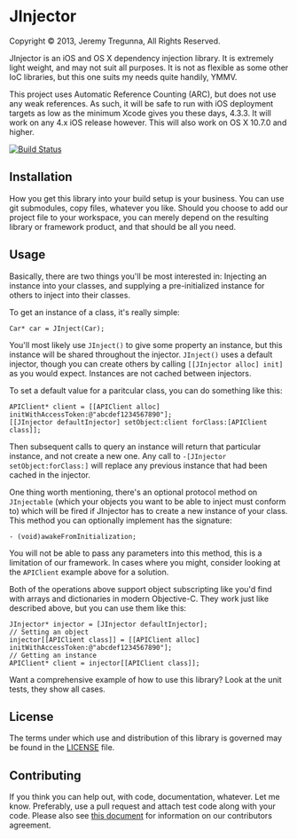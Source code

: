 # JInjector
Copyright © 2013, Jeremy Tregunna, All Rights Reserved.

JInjector is an iOS and OS X dependency injection library. It is extremely light weight, and may not suit all purposes. It is not as flexible as some other IoC libraries, but this one suits my needs quite handily, YMMV.

This project uses Automatic Reference Counting (ARC), but does not use any weak references. As such, it will be safe to run with iOS deployment targets as low as the minimum Xcode gives you these days, 4.3.3. It will work on any 4.x iOS release however. This will also work on OS X 10.7.0 and higher.

[![Build Status](https://travis-ci.org/jeremytregunna/JInjector.png?branch=master)](https://travis-ci.org/jeremytregunna/JInjector)

## Installation

How you get this library into your build setup is your business. You can use git submodules, copy files, whatever you like. Should you choose to add our project file to your workspace, you can merely depend on the resulting library or framework product, and that should be all you need.

## Usage

Basically, there are two things you'll be most interested in: Injecting an instance into your classes, and supplying a pre-initialized instance for others to inject into their classes.

To get an instance of a class, it's really simple:

```objc
Car* car = JInject(Car);
```

You'll most likely use `JInject()` to give some property an instance, but this instance will be shared throughout the injector. `JInject()` uses a default injector, though you can create others by calling `[[JInjector alloc] init]` as you would expect. Instances are not cached between injectors.

To set a default value for a paritcular class, you can do something like this:

```objc
APIClient* client = [[APIClient alloc] initWithAccessToken:@"abcdef1234567890"];
[[JInjector defaultInjector] setObject:client forClass:[APIClient class]];
```

Then subsequent calls to query an instance will return that particular instance, and not create a new one. Any call to `-[JInjector setObject:forClass:]` will replace any previous instance that had been cached in the injector.

One thing worth mentioning, there's an optional protocol method on `JInjectable` (which your objects you want to be able to inject must conform to) which will be fired if JInjector has to create a new instance of your class. This method you can optionally implement has the signature:

```objc
- (void)awakeFromInitialization;
```

You will not be able to pass any parameters into this method, this is a limitation of our framework. In cases where you might, consider looking at the `APIClient` example above for a solution.

Both of the operations above support object subscripting like you'd find with arrays and dictionaries in modern Objective-C. They work just like described above, but you can use them like this:

```objc
JInjector* injector = [JInjector defaultInjector];
// Setting an object
injector[[APIClient class]] = [[APIClient alloc] initWithAccessToken:@"abcdef1234567890"];
// Getting an instance
APIClient* client = injector[[APIClient class]];
```

Want a comprehensive example of how to use this library? Look at the unit tests, they show all cases.

## License

The terms under which use and distribution of this library is governed may be found in the [LICENSE](https://github.com/jeremytregunna/JInjector/blob/master/LICENSE) file.

## Contributing

If you think you can help out, with code, documentation, whatever. Let me know. Preferably, use a pull request and attach test code along with your code. Please also see [this document](https://github.com/jeremytregunna/JInjector/blob/master/CONTRIBUTING.md) for information on our contributors agreement.
